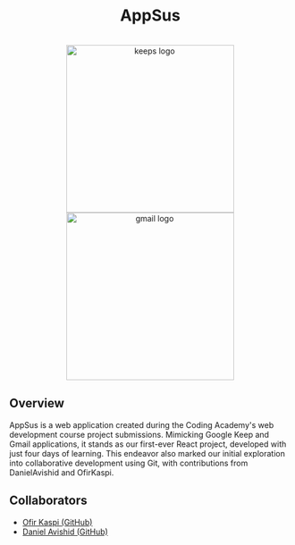 <h1 align="center">AppSus</h1>

<p align="center">
  <br/>
  <img width="300px" src="https://branditechture.agency/brand-logos/wp-content/uploads/2023/08/Google-Keep-1024x640.png" alt="keeps logo" />
  <img width="300px" src="https://1000logos.net/wp-content/uploads/2021/05/Gmail-logo.png" alt="gmail logo" />
</p>


## Overview

AppSus is a web application created during the Coding Academy's web development course project submissions. Mimicking Google Keep and Gmail applications, it stands as our first-ever React project, developed with just four days of learning. This endeavor also marked our initial exploration into collaborative development using Git, with contributions from DanielAvishid and OfirKaspi.

## Collaborators

- [Ofir Kaspi (GitHub)](https://github.com/OfirKaspi)
- [Daniel Avishid (GitHub)](https://github.com/DanielAvishid)

